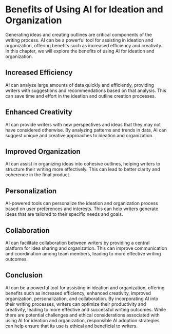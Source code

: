 Benefits of Using AI for Ideation and Organization
====================================================================================================

Generating ideas and creating outlines are critical components of the writing process. AI can be a powerful tool for assisting in ideation and organization, offering benefits such as increased efficiency and creativity. In this chapter, we will explore the benefits of using AI for ideation and organization.

Increased Efficiency
--------------------

AI can analyze large amounts of data quickly and efficiently, providing writers with suggestions and recommendations based on that analysis. This can save time and effort in the ideation and outline creation processes.

Enhanced Creativity
-------------------

AI can provide writers with new perspectives and ideas that they may not have considered otherwise. By analyzing patterns and trends in data, AI can suggest unique and creative approaches to ideation and organization.

Improved Organization
---------------------

AI can assist in organizing ideas into cohesive outlines, helping writers to structure their writing more effectively. This can lead to better clarity and coherence in the final product.

Personalization
---------------

AI-powered tools can personalize the ideation and organization process based on user preferences and interests. This can help writers generate ideas that are tailored to their specific needs and goals.

Collaboration
-------------

AI can facilitate collaboration between writers by providing a central platform for idea sharing and organization. This can improve communication and coordination among team members, leading to more effective writing outcomes.

Conclusion
----------

AI can be a powerful tool for assisting in ideation and organization, offering benefits such as increased efficiency, enhanced creativity, improved organization, personalization, and collaboration. By incorporating AI into their writing processes, writers can optimize their productivity and creativity, leading to more effective and successful writing outcomes. While there are potential challenges and ethical considerations associated with using AI for ideation and organization, responsible AI adoption strategies can help ensure that its use is ethical and beneficial to writers.
